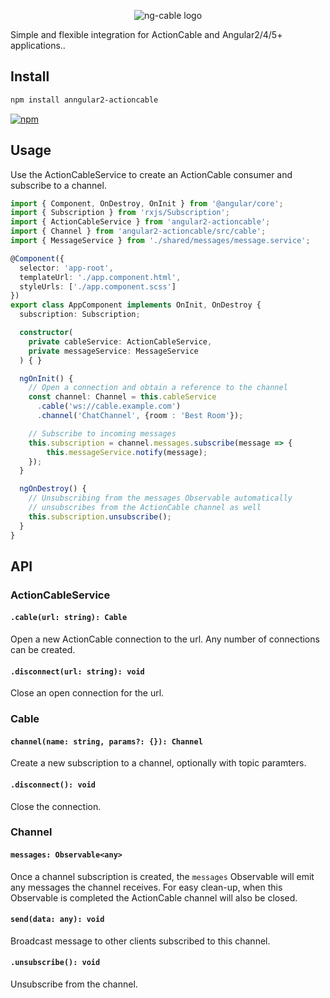 <p align="center">
  <img src='http://i.imgur.com/hicMwNW.png' alt='ng-cable logo'/>
</p>

Simple and flexible integration for ActionCable and Angular2/4/5+ applications..

## Install

```bash
npm install anngular2-actioncable
```
[![npm](https://img.shields.io/badge/npm-v1.1.1-blue.svg)](https://nodei.co/npm/angular2-actioncable/)

## Usage

Use the ActionCableService to create an ActionCable consumer and subscribe to a channel.

```typescript
import { Component, OnDestroy, OnInit } from '@angular/core';
import { Subscription } from 'rxjs/Subscription';
import { ActionCableService } from 'angular2-actioncable';
import { Channel } from 'angular2-actioncable/src/cable';
import { MessageService } from './shared/messages/message.service';

@Component({
  selector: 'app-root',
  templateUrl: './app.component.html',
  styleUrls: ['./app.component.scss']
})
export class AppComponent implements OnInit, OnDestroy {
  subscription: Subscription;

  constructor(
    private cableService: ActionCableService,
    private messageService: MessageService
  ) { }

  ngOnInit() {
    // Open a connection and obtain a reference to the channel
    const channel: Channel = this.cableService
      .cable('ws://cable.example.com')
      .channel('ChatChannel', {room : 'Best Room'});

    // Subscribe to incoming messages
    this.subscription = channel.messages.subscribe(message => {
        this.messageService.notify(message);
    });
  }

  ngOnDestroy() {
    // Unsubscribing from the messages Observable automatically
    // unsubscribes from the ActionCable channel as well
    this.subscription.unsubscribe();
  }
}
```

## API

### ActionCableService
#### ``.cable(url: string): Cable``
  Open a new ActionCable connection to the url. Any number of connections can be created.

#### ``.disconnect(url: string): void``
  Close an open connection for the url.
####

### Cable
#### ``channel(name: string, params?: {}): Channel``
  Create a new subscription to a channel, optionally with topic paramters.
####

#### ``.disconnect(): void``
  Close the connection.
####

### Channel
#### ``messages: Observable<any>``
  Once a channel subscription is created, the `messages` Observable will emit any messages the channel receives.
  For easy clean-up, when this Observable is completed the ActionCable channel will also be closed.
####

#### ``send(data: any): void``
  Broadcast message to other clients subscribed to this channel.
####

#### ``.unsubscribe(): void``
  Unsubscribe from the channel.
####

